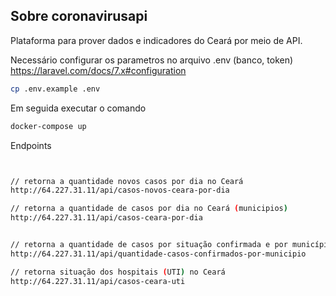 ## Sobre coronavirusapi

Plataforma para prover dados e indicadores do Ceará por meio de API.

Necessário configurar os parametros no arquivo .env (banco, token) https://laravel.com/docs/7.x#configuration

```bash
cp .env.example .env
```


Em seguida executar o comando

```bash
docker-compose up
```


Endpoints
```bash


// retorna a quantidade novos casos por dia no Ceará 
http://64.227.31.11/api/casos-novos-ceara-por-dia

// retorna a quantidade de casos por dia no Ceará (municipios)
http://64.227.31.11/api/casos-ceara-por-dia


// retorna a quantidade de casos por situação confirmada e por município no Ceará
http://64.227.31.11/api/quantidade-casos-confirmados-por-municipio

// retorna situação dos hospitais (UTI) no Ceará
http://64.227.31.11/api/casos-ceara-uti

```
